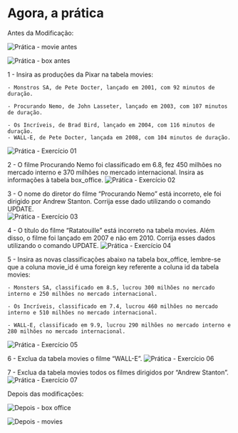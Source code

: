 # Agora, a prática

Antes da Modificação:

![Prática - movie antes](https://github.com/brunaLoyola/trybe-exercises/assets/51630262/ba90d05e-ce6b-4254-a06d-e8c73443d2bd)

![Prática - box antes](https://github.com/brunaLoyola/trybe-exercises/assets/51630262/2e95e48a-cffb-4517-b9fa-8bfc64f745f2)


1 - Insira as produções da Pixar na tabela movies: 

    - Monstros SA, de Pete Docter, lançado em 2001, com 92 minutos de duração. 

    - Procurando Nemo, de John Lasseter, lançado em 2003, com 107 minutos de duração. 

    - Os Incríveis, de Brad Bird, lançado em 2004, com 116 minutos de duração. 
    - WALL-E, de Pete Docter, lançada em 2008, com 104 minutos de duração. 

![Prática - Exercício 01](https://github.com/brunaLoyola/trybe-exercises/assets/51630262/5a942b3e-d8b5-4ebf-b931-5cc7be8aaf60)

2 - O filme Procurando Nemo foi classificado em 6.8, fez 450 milhões no mercado interno e 370 milhões no mercado internacional. Insira as 
informações à tabela box_office. 
![Prática - Exercício 02](https://github.com/brunaLoyola/trybe-exercises/assets/51630262/58794a0c-b6be-4225-9b76-93b1a420e0fe)

3 - O nome do diretor do filme “Procurando Nemo” está incorreto, ele foi dirigido por Andrew Stanton. Corrija esse dado utilizando o comando UPDATE.  
![Prática - Exercício 03](https://github.com/brunaLoyola/trybe-exercises/assets/51630262/6761246e-85f7-4a31-b0d2-1d7986456f08)

4 -  O título do filme “Ratatouille” está incorreto na tabela movies. Além disso, o filme foi lançado em 2007 e não em 2010. Corrija esses dados utilizando o comando UPDATE. 
![Prática - Exercício 04](https://github.com/brunaLoyola/trybe-exercises/assets/51630262/229e37ba-e75d-471e-8704-6afb5199eaca)

5 - Insira as novas classificações abaixo na tabela box_office, lembre-se que a coluna movie_id é uma foreign key referente a coluna id da tabela movies: 

    - Monsters SA, classificado em 8.5, lucrou 300 milhões no mercado interno e 250 milhões no mercado internacional. 

    - Os Incríveis, classificado em 7.4, lucrou 460 milhões no mercado interno e 510 milhões no mercado internacional. 

    - WALL-E, classificado em 9.9, lucrou 290 milhões no mercado interno e 280 milhões no mercado internacional. 

![Prática - Exercício 05](https://github.com/brunaLoyola/trybe-exercises/assets/51630262/97f637eb-af8a-47e4-8353-0e95e38a6048)

6 - Exclua da tabela movies o filme “WALL-E”. 
![Prática - Exercício 06](https://github.com/brunaLoyola/trybe-exercises/assets/51630262/1dcb48e0-bd35-4902-bf8e-15f19b4c70df)

7 - Exclua da tabela movies todos os filmes dirigidos por “Andrew Stanton”. 
![Prática - Exercício 07](https://github.com/brunaLoyola/trybe-exercises/assets/51630262/0680ec45-b0fb-4a21-bbf0-a0aaf619d6a7)


Depois das modificações:

![Depois - box office](https://github.com/brunaLoyola/trybe-exercises/assets/51630262/105f086b-be49-4869-825e-4b0b2a201ea4)

![Depois - movies](https://github.com/brunaLoyola/trybe-exercises/assets/51630262/86193abd-9454-471d-8541-a20b4519392a)